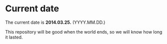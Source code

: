 # Current date

The current date is **2014.03.25.** (YYYY.MM.DD.)

This repository will be good when the world ends, so we will know how long it lasted.